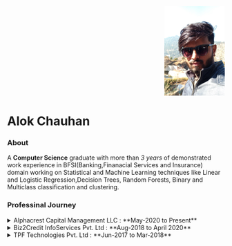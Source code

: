 <div>
  <p align="right"><kbd><img src="Image.png"/></kbd></p>
</div>

  
# Alok Chauhan

### About
A **Computer Science** graduate with more than *3 years* of demonstrated work experience in BFSI(Banking,Finanacial Services and Insurance) domain working on Statistical and Machine Learning techniques like Linear and Logistic Regression,Decision Trees, Random Forests, Binary and Multiclass classification and clustering. 

### Professinal Journey
<details>
  <summary> Alphacrest Capital Management LLC : **May-2020 to Present** </summary>
    
> ##### Role : Data Scientist
> ##### Work : 
> In Alphacrest, My share of responsiblity involves working on large stock market datasets from vendors like Bloomberg, Factset, ETF Global etc. and development of libraries like "accheck" and "fixSimulator" using **Python**.
</details>

<details>
  <summary> Biz2Credit InfoServices Pvt. Ltd : **Aug-2018 to April 2020**</summary>
  
> ##### Role : Data Scientist
> ##### Work :
> As a Data scientist,  I worked on **Credit Risk Modelling(PD/LGD/EAD/Scorecard)**, various statistical studies like Hispanic/Non-Hispanic and Women/Non-Women owned businesses and gandalf decision engine to check credit worthiness of a customer using **Python, SQL and Excel**.
</details>
<details>
  <summary> TPF Technologies Pvt. Ltd : **Jun-2017 to Mar-2018**</summary>
> ##### Role : Machine Learning Engineer
> ##### Work :
> * Started my professional journey here.
> * I learned **Web Scraping** using python, **Statistical and Machine Learning** techniques like *Linear Regression, Logistic Regression, Random Forest & XGBoost.*
> * As an MLE, I worked on User Attrition/Churn Prediction and Sentiment Analysis for mobile gaming apps like Epic Cricket from Nazara games and JungleBook from GoLive game studios.
> * Used data visualizations like Cohort Analysis , Sunburst Chart , Sankey Chart to analyse user journey in an App.
> * Created a web scraping bot to scrape prices of mobile devices from Amazon.in
</details>
